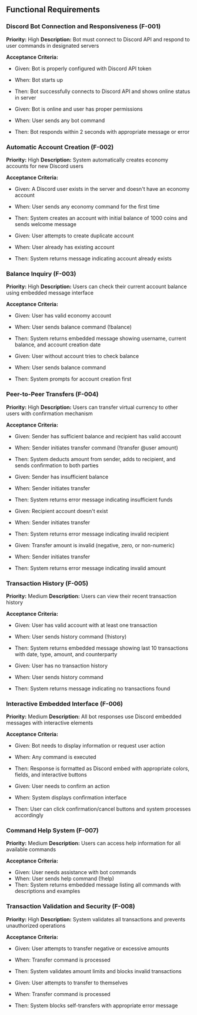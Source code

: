 ## Functional Requirements


### Discord Bot Connection and Responsiveness (F-001)
**Priority:** High
**Description:** Bot must connect to Discord API and respond to user commands in designated servers

**Acceptance Criteria:**
- Given: Bot is properly configured with Discord API token
- When: Bot starts up
- Then: Bot successfully connects to Discord API and shows online status in server

- Given: Bot is online and user has proper permissions
- When: User sends any bot command
- Then: Bot responds within 2 seconds with appropriate message or error

### Automatic Account Creation (F-002)
**Priority:** High
**Description:** System automatically creates economy accounts for new Discord users

**Acceptance Criteria:**
- Given: A Discord user exists in the server and doesn't have an economy account
- When: User sends any economy command for the first time
- Then: System creates an account with initial balance of 1000 coins and sends welcome message

- Given: User attempts to create duplicate account
- When: User already has existing account
- Then: System returns message indicating account already exists

### Balance Inquiry (F-003)
**Priority:** High
**Description:** Users can check their current account balance using embedded message interface

**Acceptance Criteria:**
- Given: User has valid economy account
- When: User sends balance command (!balance)
- Then: System returns embedded message showing username, current balance, and account creation date

- Given: User without account tries to check balance
- When: User sends balance command
- Then: System prompts for account creation first

### Peer-to-Peer Transfers (F-004)
**Priority:** High
**Description:** Users can transfer virtual currency to other users with confirmation mechanism

**Acceptance Criteria:**
- Given: Sender has sufficient balance and recipient has valid account
- When: Sender initiates transfer command (!transfer @user amount)
- Then: System deducts amount from sender, adds to recipient, and sends confirmation to both parties

- Given: Sender has insufficient balance
- When: Sender initiates transfer
- Then: System returns error message indicating insufficient funds

- Given: Recipient account doesn't exist
- When: Sender initiates transfer
- Then: System returns error message indicating invalid recipient

- Given: Transfer amount is invalid (negative, zero, or non-numeric)
- When: Sender initiates transfer
- Then: System returns error message indicating invalid amount

### Transaction History (F-005)
**Priority:** Medium
**Description:** Users can view their recent transaction history

**Acceptance Criteria:**
- Given: User has valid account with at least one transaction
- When: User sends history command (!history)
- Then: System returns embedded message showing last 10 transactions with date, type, amount, and counterparty

- Given: User has no transaction history
- When: User sends history command
- Then: System returns message indicating no transactions found

### Interactive Embedded Interface (F-006)
**Priority:** Medium
**Description:** All bot responses use Discord embedded messages with interactive elements

**Acceptance Criteria:**
- Given: Bot needs to display information or request user action
- When: Any command is executed
- Then: Response is formatted as Discord embed with appropriate colors, fields, and interactive buttons

- Given: User needs to confirm an action
- When: System displays confirmation interface
- Then: User can click confirmation/cancel buttons and system processes accordingly

### Command Help System (F-007)
**Priority:** Medium
**Description:** Users can access help information for all available commands

**Acceptance Criteria:**
- Given: User needs assistance with bot commands
- When: User sends help command (!help)
- Then: System returns embedded message listing all commands with descriptions and examples

### Transaction Validation and Security (F-008)
**Priority:** High
**Description:** System validates all transactions and prevents unauthorized operations

**Acceptance Criteria:**
- Given: User attempts to transfer negative or excessive amounts
- When: Transfer command is processed
- Then: System validates amount limits and blocks invalid transactions

- Given: User attempts to transfer to themselves
- When: Transfer command is processed
- Then: System blocks self-transfers with appropriate error message

